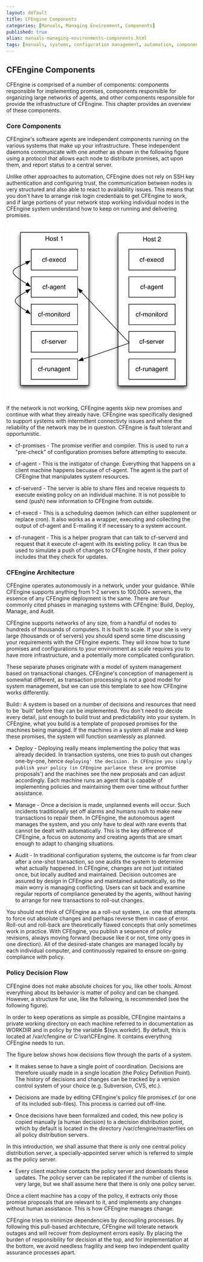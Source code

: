 ```yaml
---
layout: default
title: CFEngine Components
categories: [Manuals, Managing Environment, Components]
published: true
alias: manuals-managing-environments-components.html
tags: [manuals, systems, configuration management, automation, components, cf-agent]
---
```


## CFEngine Components

CFEngine is comprised of a number of components: components
responsible for implementing promises, components responsible for
organizing large networks of agents, and other components responsible
for provide the infrastructure of CFEngine. This chapter provides an
overview of these components.

### Core Components

CFEngine's software agents are independent components running on the
various systems that make up your infrastructure. These independent
daemons communicate with one another as shown in the following figure
using a protocol that allows each node to distribute promises, act
upon them, and report status to a central server.

Unlike other approaches to automation, CFEngine does not rely on SSH
key authentication and configuring trust, the communication between
nodes is very structured and also able to react to availability
issues. This means that you don't have to arrange risk login
credentials to get CFEngine to work, and if large portions of your
network stop working individual nodes in the CFEngine system
understand how to keep on running and delivering promises.

![](components-overview.png)

If the network is not working, CFEngine agents skip new promises and
continue with what they already have. CFEngine was specifically
designed to support systems with intermittent connectivty issues and
where the reliability of the network may be in question. CFEngine is
fault tolerant and opportunistic.

* cf-promises - The promise verifier and compiler. This is used to run a "pre-check" of configuration promises before attempting to execute.

* cf-agent - This is the instigator of change. Everything that happens on a client machine happens becuase of cf-agent. The agent is the part of CFEngine that manipulates system resources.

* cf-serverd - The server is able to share files and receive requests to execute existing policy on an individual machine. It is not possible to send (push) new information to CFEngine from outside. 

* cf-execd - This is a scheduling daemon (which can either supplement or replace cron). It also works as a wrapper, executing and collecting the output of cf-agent and E-mailing it if necessary to a system account.

* cf-runagent - This is a helper program that can talk to cf-serverd and request that it execute cf-agent with its existing policy. It can thus be used to simulate a push of changes to CFEngine hosts, if their policy includes that they check for updates.
 

### CFEngine Architecture

CFEngine operates autonomously in a network, under your guidance.
While CFEngine supports anything from 1-2 servers to 100,000+ servers,
the essence of any CFEngine deployment is the same. There are four
commonly cited phases in managing systems with CFEngine: Build,
Deploy, Manage, and Audit.

CFEngine supports networks of any size, from a handful of nodes to
hundreds of thousands of computers. It is built to scale. If your site
is very large (thousands or of servers) you should spend some time
discussing your requirements with the CFEngine experts. They will know
how to tune promises and configurations to your environment as scale
requires you to have more infrastructure, and a potentially more
complicated configuration.

These separate phases originate with a model of system management
based on transactional changes. CFEngine's conception of management is
somewhat different, as transaction processing is not a good model for
system management, but we can use this template to see how CFEngine
works differently.

Build::
    A system is based on a number of decisions and resources that need to be `built' before they can be implemented. You don't need to decide every detail, just enough to build trust and predictability into your system. In CFEngine, what you build is a template of proposed promises for the machines being managed.  If the machines in a system all make and keep these promises, the system will function seamlessly as planned.

* Deploy - Deploying really means implementing the policy that was already decided. In transaction systems, one tries to push out changes one-by-one, hence `deploying' the decision. In CFEngine you simply publish your policy (in CFEngine parlance these are `promise proposals') and the machines see the new proposals and can adjust accordingly. Each machine runs an agent that is capable of implementing policies and maintaining them over time without further assistance. 

* Manage - Once a decision is made, unplanned events will occur. Such incidents traditionally set off alarms and humans rush to make new transactions to repair them.  In CFEngine, the autonomous agent manages the system, and you only have to deal with rare events that cannot be dealt with automatically.  This is the key difference of CFEngine, a focus on autonomy and creating agents that are smart enough to adapt to changing situations.

* Audit - In traditional configuration systems, the outcome is far from clear after a one-shot transaction, so one audits the system to determine what actually happened. In CFEngine, changes are not just initiated once, but locally audited and maintained. Decision outcomes are assured by design in CFEngine and maintained automatically, so the main worry is managing conflicting. Users can sit back and examine regular reports of compliance generated by the agents, without having to arrange for new transactions to roll-out changes.

You should not think of CFEngine as a roll-out system, i.e. one that attempts to force out absolute changes and perhaps reverse them in case of error. Roll-out and roll-back are theoretically flawed concepts that only sometimes work in practice. With CFEngine, you publish a sequence of policy revisions, always moving forward (because like it or not, time only goes in one direction). All of the desired-state changes are managed locally by each individual computer, and continuously repaired to ensure on-going compliance with policy.

### Policy Decision Flow

CFEngine does not make absolute choices for you, like other tools.  Almost everything about its behavior is matter of policy and can be changed. However, a structure for use, like the following, is recommended (see the following figure).

In order to keep operations as simple as possible, CFEngine maintains a private working directory on each machine referred to in documentation as WORKDIR and in policy by the variable $(sys.workdir). By default, this is located at /var/cfengine or C:\var\CFEngine. It contains everything CFEngine needs to run.

The figure below shows how decisions flow through the parts of a system.

* It makes sense to have a single point of coordination. Decisions are therefore usually made in a single location (the Policy Definition Point). The history of decisions and changes can be tracked by a version control system of your choice (e.g. Subversion, CVS, etc.).

* Decisions are made by editing CFEngine's policy file promises.cf (or one of its included sub-files). This process is carried out off-line.

* Once decisions have been formalized and coded, this new policy is copied manually (a human decision) to a decision distribution point, which by default is located in the directory /var/cfengine/masterfiles
on all policy distribution servers. 

In this introduction, we shall assume that there is only one central policy distribution server, a specially-appointed server which is referred to simple as the policy server.

* Every client machine contacts the policy server and downloads these updates. The policy server can be replicated if the number of clients is very large, but we shall assume here that there is only one policy server.

Once a client machine has a copy of the policy, it extracts only those promise proposals that are relevant to it, and implements any changes without human assistance. This is how CFEngine manages change.

CFEngine tries to minimize dependencies by decoupling processes. By following this pull-based architecture, CFEngine will tolerate network outages and will recover from deployment errors easily. By placing the burden of responsibility for decision at the top, and for implementation at the bottom, we avoid needless fragility and keep two independent quality assurance processes apart.
